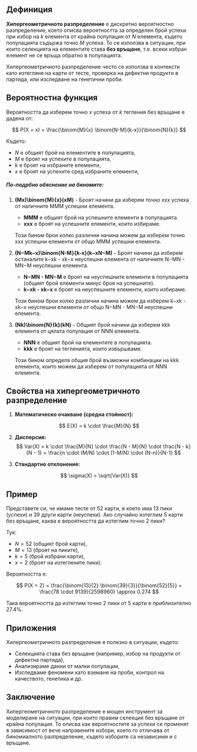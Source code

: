 ## Дефиниция

**Хипергеометричното разпределение** е дискретно вероятностно разпределение, което описва вероятността за определен брой успехи при избор на $k$ елемента от крайна популация от $N$ елемента, където популацията съдържа точно $M$ успеха. То се използва в ситуации, при които селекцията на елементите става **без връщане**, т.е. всеки избран елемент не се връща обратно в популацията.

Хипергеометричното разпределение често се използва в контексти като изтегляне на карти от тесте, проверка на дефектни продукти в партида, или изследване на генетични проби.

## Вероятностна функция

Вероятността да изберем точно $x$ успеха от $k$ тегления без връщане е дадена от:

$$
P(X = x) = \frac{\binom{M}{x} \binom{N-M}{k-x}}{\binom{N}{k}}
$$

Където:
- $N$ е общият брой на елементите в популацията,
- $M$ е броят на успехите в популацията,
- $k$ е броят на избраните елементи,
- $x$ е броят на успехите сред избраните елементи,
##### По-подрбно обяснение на биномите:
1. **(Mx)\binom{M}{x}(xM​)** - Броят начини да изберем точно xxx успеха от наличните MMM успешни елемента.
    
    - **MMM** е общият брой на успешните елементи в популацията.
    - **xxx** е броят на успешните елементи, които избираме.
    
    Този бином брои колко различни начина можем да изберем точно xxx успешни елементи от общо MMM успешни елемента.
    
2. **(N−Mk−x)\binom{N-M}{k-x}(k−xN−M​)** - Броят начини да изберем останалите k−xk - xk−x неуспешни елемента от наличните N−MN - MN−M неуспешни елемента.
    
    - **N−MN - MN−M** е броят на неуспешните елементи в популацията (общият брой елементи минус броя на успешните).
    - **k−xk - xk−x** е броят на неуспешните елементи, които избираме.
    
    Този бином брои колко различни начина можем да изберем k−xk - xk−x неуспешни елементи от общо N−MN - MN−M неуспешни елемента.
    
3. **(Nk)\binom{N}{k}(kN​)** - Общият брой начини да изберем kkk елемента от цялата популация от NNN елемента.
    
    - **NNN** е общият брой на елементите в популацията.
    - **kkk** е броят на тегленията, които извършваме.
    
    Този бином определя общия брой възможни комбинации на kkk елемента, които можем да изберем от популацията от NNN елемента.


## Свойства на хипергеометричното разпределение

1. **Математическо очакване (средна стойност):**

$$
E(X) = k \cdot \frac{M}{N}
$$

2. **Дисперсия:**
$$
Var(X) = k \cdot \frac{M}{N} \cdot \frac{N - M}{N} \cdot \frac{N - k}{N - 1} = \frac{n \cdot (M/N) \cdot (1-M/N) \cdot (N-n)}{N-1}
$$

3. **Стандартно отклонение:**

$$
\sigma(X) = \sqrt{Var(X)}
$$

## Пример

Представете си, че имаме тесте от 52 карти, в което има 13 пики (успехи) и 39 други карти (неуспехи). Ако случайно изтеглим 5 карти без връщане, каква е вероятността да изтеглим точно 2 пики?

Тук:
- $N = 52$ (общият брой карти),
- $M = 13$ (броят на пиките),
- $k = 5$ (брой избрани карти),
- $x = 2$ (броят на изтеглените пики).

Вероятността е:

$$
P(X = 2) = \frac{\binom{13}{2} \binom{39}{3}}{\binom{52}{5}} = \frac{78 \cdot 9139}{2598960} \approx 0.274
$$

Така вероятността да изтеглим точно 2 пики от 5 карти е приблизително 27.4%.

## Приложения

Хипергеометричното разпределение е полезно в ситуации, където:
- Селекцията става без връщане (например, избор на продукти от дефектна партида),
- Анализираме данни от малки популации,
- Изследваме феномени като вземане на проби, контрол на качеството, генетика и др.

## Заключение

Хипергеометричното разпределение е мощен инструмент за моделиране на ситуации, при които правим селекция без връщане от крайна популация. То описва как вероятностите за успехи се променят в зависимост от вече направените избори, което го отличава от биномиалното разпределение, където изборите са независими и с връщане.
